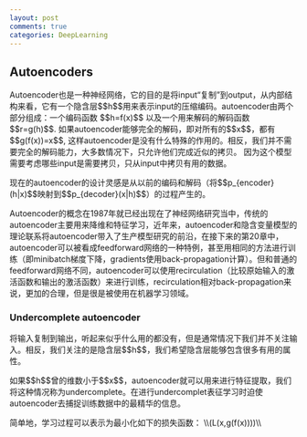 ```yaml
---
layout: post
comments: true
categories: DeepLearning
---
```

## Autoencoders
<p>Autoencoder也是一种神经网络，它的目的是将input“复制”到output，从内部结构来看，它有一个隐含层$$h$$用来表示input的压缩编码。autoencoder由两个部分组成：一个编码函数 $$h=f(x)$$ 以及一个用来解码的解码函数 $$r=g(h)$$. 如果autoencoder能够完全的解码，即对所有的$$x$$，都有 $$g(f(x))=x$$, 这样autoencoder是没有什么特殊的作用的。相反，我们并不需要完全的解码能力，大多数情况下，只允许他们完成近似的拷贝。 因为这个模型需要考虑哪些input是需要拷贝，只从input中拷贝有用的数据。
<p>现在的autoencoder的设计灵感是从以前的编码和解码（将$$p_{encoder}(h|x)$$映射到$$p_{decoder}(x|h)$$）的过程产生的。
<p>Autoencoder的概念在1987年就已经出现在了神经网络研究当中，传统的autoencoder主要用来降维和特征学习，近年来，autoencoder和隐含变量模型的理论联系将autoencoder带入了生产模型研究的前沿，在接下来的第20章中，autoencoder可以被看成feedforward网络的一种特例，甚至用相同的方法进行训练（即minibatch梯度下降，gradients使用back-propagation计算）。但和普通的feedforward网络不同，autoencoder可以使用recirculation（比较原始输入的激活函数和输出的激活函数）来进行训练，recirculation相对back-propagation来说，更加的合理，但是很是被使用在机器学习领域。
  
### Undercomplete autoencoder
<p>将输入复制到输出，听起来似乎什么用的都没有，但是通常情况下我们并不关注输入。相反，我们关注的是隐含层$$h$$，我们希望隐含层能够包含很多有用的属性。
<p>如果$$h$$曾的维数小于$$x$$，autoencoder就可以用来进行特征提取，我们将这种情况称为undercomplete。在进行undercomplet表征学习时迫使autoencoder去捕捉训练数据中的最精华的信息。
<p>简单地，学习过程可以表示为最小化如下的损失函数：
\\(L(x,g(f(x))))\\
 
  
